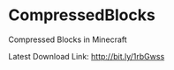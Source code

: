 CompressedBlocks
================

Compressed Blocks in Minecraft



Latest Download Link: http://bit.ly/1rbGwss
